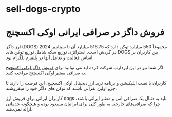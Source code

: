 # sell-dogs-crypto
# فروش داگز در صرافی ایرانی اوکی اکسچنج

ارز داگز (DOGS) مجموعاً 550 میلیارد توکن دارد که 516.75 میلیارد آن تا سپتامبر 2024 در گردش است. استراتژی توزیع سکه شامل توزیع توکن‌ های DOGS بین کاربران بر اساس فعالیت و تعامل آنها در پلتفرم تلگرام بود.

اگر شما نیز در این ایردارپ شرکت کرده اید می توانید برای [فروش داگز اوکی اکسچنج](https://ok-ex.io/buy-and-sell/DOGS/) به صرافی معتبر اوکی اکسچنج مراجعه کنید.

کاربران با نصب اپلیکیشن و برنامه ترید ارز دیجیتال اوکی اکسچنج، این فرصت را دارند تا جزو اولین نفراتی باشند که توکن های داگز خود را میفروشند.

کاربران ایرانی برای فروش ارز dogs باید به دنبال یک صرافی امن و معتبر ایرانی باشند، چرا که صرافی‌های خارجی به طور کلی برای ایرانیان مسدود بوده و هیچگونه خدماتی ارائه نمی‌دهند.
